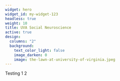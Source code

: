 ```yaml
---
widget: hero
widget_id: my-widget-123
headless: true
weight: 10
title: UVA Social Neuroscience
active: true
design:
  columns: "2"
  background:
    text_color_light: false
    image_darken: 0
    image: the-lawn-at-university-of-virginia.jpeg
---
```

Testing 1 2